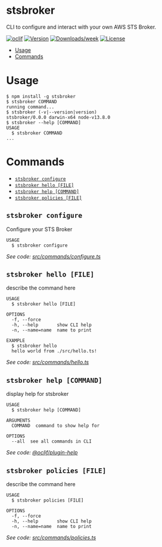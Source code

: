 stsbroker
=========

CLI to configure and interact with your own AWS STS Broker.

[![oclif](https://img.shields.io/badge/cli-oclif-brightgreen.svg)](https://oclif.io)
[![Version](https://img.shields.io/npm/v/stsbroker.svg)](https://npmjs.org/package/stsbroker)
[![Downloads/week](https://img.shields.io/npm/dw/stsbroker.svg)](https://npmjs.org/package/stsbroker)
[![License](https://img.shields.io/npm/l/stsbroker.svg)](https://github.com/sts-broker-cli/stsbroker/blob/master/package.json)

<!-- toc -->
* [Usage](#usage)
* [Commands](#commands)
<!-- tocstop -->
# Usage
<!-- usage -->
```sh-session
$ npm install -g stsbroker
$ stsbroker COMMAND
running command...
$ stsbroker (-v|--version|version)
stsbroker/0.0.0 darwin-x64 node-v13.8.0
$ stsbroker --help [COMMAND]
USAGE
  $ stsbroker COMMAND
...
```
<!-- usagestop -->
# Commands
<!-- commands -->
* [`stsbroker configure`](#stsbroker-configure)
* [`stsbroker hello [FILE]`](#stsbroker-hello-file)
* [`stsbroker help [COMMAND]`](#stsbroker-help-command)
* [`stsbroker policies [FILE]`](#stsbroker-policies-file)

## `stsbroker configure`

Configure your STS Broker

```
USAGE
  $ stsbroker configure
```

_See code: [src/commands/configure.ts](https://github.com/sts-broker-cli/stsbroker/blob/v0.0.0/src/commands/configure.ts)_

## `stsbroker hello [FILE]`

describe the command here

```
USAGE
  $ stsbroker hello [FILE]

OPTIONS
  -f, --force
  -h, --help       show CLI help
  -n, --name=name  name to print

EXAMPLE
  $ stsbroker hello
  hello world from ./src/hello.ts!
```

_See code: [src/commands/hello.ts](https://github.com/sts-broker-cli/stsbroker/blob/v0.0.0/src/commands/hello.ts)_

## `stsbroker help [COMMAND]`

display help for stsbroker

```
USAGE
  $ stsbroker help [COMMAND]

ARGUMENTS
  COMMAND  command to show help for

OPTIONS
  --all  see all commands in CLI
```

_See code: [@oclif/plugin-help](https://github.com/oclif/plugin-help/blob/v2.2.3/src/commands/help.ts)_

## `stsbroker policies [FILE]`

describe the command here

```
USAGE
  $ stsbroker policies [FILE]

OPTIONS
  -f, --force
  -h, --help       show CLI help
  -n, --name=name  name to print
```

_See code: [src/commands/policies.ts](https://github.com/sts-broker-cli/stsbroker/blob/v0.0.0/src/commands/policies.ts)_
<!-- commandsstop -->
